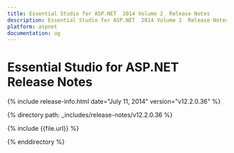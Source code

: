 ```yaml
---
title: Essential Studio for ASP.NET  2014 Volume 2  Release Notes  
description: Essential Studio for ASP.NET  2014 Volume 2  Release Notes  
platform: aspnet
documentation: ug
---
```


# Essential Studio for ASP.NET  Release Notes  

{% include release-info.html date="July 11, 2014"  version="v12.2.0.36" %} 


{% directory path: _includes/release-notes/v12.2.0.36 %}

{% include {{file.url}} %}

{% enddirectory %}